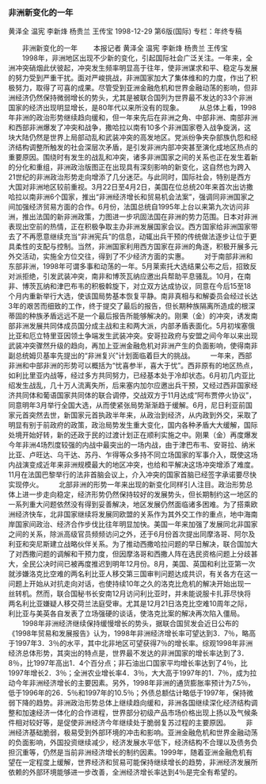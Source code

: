 ### 非洲新变化的一年
黄泽全  温宪  李新烽  杨贵兰  王传宝
1998-12-29
第6版(国际)
专栏：年终专稿

　　非洲新变化的一年
　　本报记者  黄泽全  温宪  李新烽  杨贵兰  王传宝
　　1998年，非洲地区出现不少新的变化，引起国际社会广泛关注。一年来，全洲冲突硝烟此伏彼起，冲突发生频率明显高于往年，使非洲谋求和平、稳定与发展的努力受到严重干扰。面对严峻挑战，非洲国家加大了集体维和的力度，作出了积极努力，取得了可喜的成果。尽管受到亚洲金融危机和世界金融动荡的影响，但非洲经济仍然保持微弱增长的势头，尤其是被联合国列为世界最不发达的33个非洲国家的经济出现明显增长，是80年代以来所没有的现象。
　　从总体上看，1998年非洲的政治形势继续趋向缓和，但一年来先后在非洲之角、中部非洲、南部非洲和西部非洲爆发了冲突和战争，撒哈拉以南有10多个非洲国家卷入战争旋涡，这块大陆仍然是世界上局部动乱和武装冲突的高发地区。党派纷争夹杂部族仇怨和经济结构调整所触发的社会深层次矛盾，是引发非洲内部冲突甚至演化成地区热点的重要原因。围绕时有发生的战乱和冲突，诸多非洲国家之间的关系也正在发生着新的分化和重组，非洲政治版图正在出现具有深刻影响的新变化，这自然也为跨入21世纪的非洲政治形势走向增添了几分迷茫。与此同时，国际社会，特别是西方大国对非洲地区较前重视。3月22日至4月2日，美国在位总统20年来首次出访撒哈拉以南非洲6个国家，推出“非洲经济增长和贸易机会法案”，强调同非洲国家之间加强经济贸易方面的合作。6月份，法国总统自1995年上台以来第九次访问非洲，推出法国的新非洲政策，力图进一步巩固法国在非洲的势力范围。日本对非洲表现出空前的热情，正在积极争取主办非洲发展国家会议。西方国家给非洲国家带去了不再愿意继续充当“非洲宪兵”的信息，动辄出兵干预的传统做法逐步让位于更具柔性的支配与控制。当然，非洲国家利用西方国家在非洲的角逐，积极开展多元外交活动，实施全方位交往，得到了不少经济方面的实惠。
　　对于南部非洲和东部非洲，1998年可谓多事和动荡的一年。5月莱索托大选结果公布之后，招致反对派拒绝，引发武装冲突，南非和博茨瓦纳应邀出兵帮助平息骚乱。10月，在南非、博茨瓦纳和津巴布韦的积极斡旋下，对立双方达成协议，同意在今后15至18个月内重新举行大选，使该国局势基本恢复平静。南非真相与和解委员会经过长达3年的艰苦而细致的工作，终于提交了最后的报告，但长期种族隔离所造成的根深蒂固的种族矛盾远远不是一个最后报告所能够解决的。刚果（金）的冲突，诱发南部非洲发展共同体成员国分成主战和主和两大派，内部矛盾表面化。5月初埃塞俄比亚和厄立特里亚因领土争端发生武装冲突。安哥拉政府与安盟之间今年以来出现武装冲突骤然升级的趋向，再加上亚洲金融危机对非洲产生的负面影响，使得南非副总统姆贝基率先提出的“非洲复兴”计划面临着巨大的挑战。
　　一年来，西部非洲和中部非洲的形势可以概括为“忧喜参半，喜大于忧”。西非原有的地区热点，如利比里亚内战等，经过多方共同努力，已经基本处于冷却状态。6月初几内亚比绍发生战乱，几十万人流离失所，后来塞内加尔应邀出兵干预，又经过西非国家经济共同体和葡语国家共同体的联合调停，交战双方于11月达成“阿布贾停火协议”，同意明年3月举行全国大选，从而使紧张局势渐渐趋于缓解。6月，尼日利亚前国家元首突然去世，新国家元首执政半年来，从政治到经济，从内政到外交，采取了明显有别于前政府的政策，政治局势发生重大变化，国内各种矛盾大大缓解，国际处境开始好转，新的还政于民的过渡计划正在顺利实施之中。刚果（金）再度爆发今年非洲4场烈度较强的内战中最突出的一场内战，由于津巴布韦、安哥拉、纳米比亚、卢旺达、乌干达、苏丹、乍得等众多持不同立场国家的军事介入，既使这场内战演变成近年来非洲规模最大的地区冲突，也给和平解决这场冲突增添了难度。11月在法国巴黎举行的法非首脑会议上，介入冲突的国家首脑已经签字承诺要尽快实现停火。
　　北部非洲的形势一年来出现的新变化同样引人注目。政治形势总体上进一步走向稳定，经济形势仍然保持较好的发展势头，但长期制约这一地区的一系列重大问题依然没有得到妥善解决，地区发展仍然面临诸多困难。为了搭乘欧洲经济快车，北非国家继续将发展同欧盟的关系作为其外交工作的重点，地中海南岸国家间政治、经济合作步伐比往年明显加快。美国一年来加强了发展同北非国家之间的关系，除派高级官员频频访问之外，还于6月份首次提出同摩洛哥、阿尔及利亚和突尼斯建立战略伙伴关系。为了推动西撒哈拉问题的早日解决，联合国加大了对西撒问题的调解和干预力度，但因摩洛哥和西撒人阵在选民资格问题上分歧甚大，全民公决时间已被再度推迟到明年12月份。8月，美国、英国和利比亚第一次就涉嫌洛克比空难的两名利比亚人移交第三国审判问题达成共识，有关各方在这一问题上开始从对抗走向对话，也使持续10年之久的洛克比危机的解决开始出现一丝转机。然而，联合国秘书长安南12月访问利比亚时，并未能说服卡扎菲尽快将两名利比亚嫌疑人移交荷兰法庭受审。尤其是12月21日洛克比空难10周年之际，利比亚与美英各自发表了立场强硬的谈话，使洛克比案的解决再次陷入僵局。
　　1998年非洲经济继续保持缓慢增长的势头，据联合国贸发会近日公布的《1998年贸易和发展报告》认为，1998年非洲经济增长率可望达到3．7％，略高于1997年3．3％的水平，其中北非地区可望获得7％的增长率。综观1998年非洲经济总体形势，其突出的特点是，世界最不发达的非洲国家的增长率达到了3．8％，比1997年高出1．4个百分点；非石油出口国家平均增长率达到了4％，比1997年增长2．3％；全洲农业增长率4．3％，大大高于1997年的1．7％，成为拉动今年非洲经济增长的主要因素。另外，1998年非洲的通货膨胀率预计为7.5％，低于1996年的26．5％和1997年的10.5％；外债总额估计略低于1997年，保持微弱下降的趋势。非洲政治形势总体上继续趋向缓和，非洲各国继续深化经济结构调整和加速经济一体化的合作进程，世界部分初级产品市场价格出现上扬以及气候条件相对较好等，是促使非洲经济今年继续处于脆弱复苏过程的主要原因。
　　非洲经济基础脆弱，极易受到外部环境的冲击和影响。亚洲金融危机和世界金融动荡的负面影响，外国投资继续减少，经济发展水平低下，经济结构不合理以及债务负担沉重等，仍然是当前非洲经济增长的制约因素。1999年，随着亚洲金融危机有望在一定程度上缓解，世界经济和贸易可能保持继续增长的趋势，非洲经济发展所依赖的外部环境能够进一步改善，全洲经济增长率达到4％是完全有希望的。
